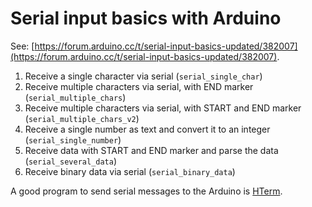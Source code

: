 # Serial input basics with Arduino

See: [https://forum.arduino.cc/t/serial-input-basics-updated/382007](https://forum.arduino.cc/t/serial-input-basics-updated/382007).

1. Receive a single character via serial (`serial_single_char`)
1. Receive multiple characters via serial, with END marker (`serial_multiple_chars`)
1. Receive multiple characters via serial, with START and END marker (`serial_multiple_chars_v2`)
1. Receive a single number as text and convert it to an integer (`serial_single_number`)
1. Receive data with START and END marker and parse the data (`serial_several_data`)
1. Receive binary data via serial (`serial_binary_data`) 

A good program to send serial messages to the Arduino is [HTerm](https://www.der-hammer.info/pages/terminal.html).

